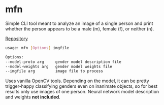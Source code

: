 # mfn

Simple CLI tool meant to analyze an image of a single person and print whether the person appears to be a male (m), female (f), or neither (n).

[Repository](https://github.com/goromal/mfn)

```bash
usage: mfn [Options] imgfile

Options:
--model-proto arg     gender model description file
--model-weights arg   gender model weights file
--imgfile arg         image file to process
```

Uses vanilla OpenCV tools. Depending on the model, it can be pretty trigger-happy classifying genders even on inanimate objects, so for best results only use images of one person. Neural network model description and weights **not included**.

